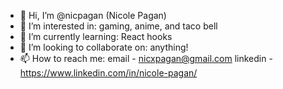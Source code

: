 - 👋 Hi, I’m @nicpagan (Nicole Pagan)
- 👀 I’m interested in: gaming, anime, and taco bell
- 🌱 I’m currently learning: React hooks
- 💞️ I’m looking to collaborate on: anything! 
- 📫 How to reach me: 
email - nicxpagan@gmail.com
linkedin - https://www.linkedin.com/in/nicole-pagan/

<!---
nicpagan/nicpagan is a ✨ special ✨ repository because its `README.md` (this file) appears on your GitHub profile.
You can click the Preview link to take a look at your changes.
--->
